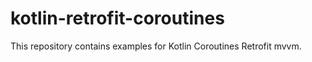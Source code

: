 # kotlin-retrofit-coroutines
This repository contains examples for Kotlin Coroutines Retrofit mvvm.
